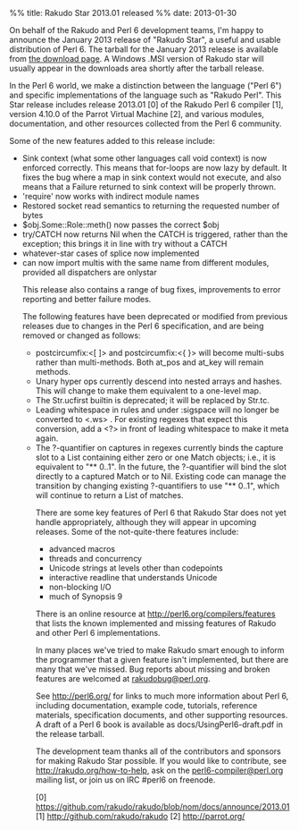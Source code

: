 %% title: Rakudo Star 2013.01 released
%% date: 2013-01-30

On behalf of the Rakudo and Perl 6 development teams, I'm happy to announce the January 2013 release of "Rakudo Star", a useful and usable distribution of Perl 6.  The tarball for the  January 2013 release is available from <a href="http://rakudo.org/downloads/star/">the download page</a>.  A Windows .MSI version of Rakudo star will usually appear in the downloads area shortly after the tarball release.

In the Perl 6 world, we make a distinction between the language ("Perl 6") and specific implementations of the language such as "Rakudo Perl".  This Star release includes release 2013.01 [0] of the Rakudo Perl 6 compiler [1], version 4.10.0 of the Parrot Virtual Machine [2], and various modules, documentation, and other resources collected from the Perl 6 community.

Some of the new features added to this release include:

<ul>
<li>Sink context (what some other languages call void context) is now enforced correctly. This means that for-loops are now lazy by default. It fixes the bug where a map in sink context would not execute, and also means that a Failure returned to sink context will be properly thrown.</li>
<li>'require' now works with indirect module names</li>
<li>Restored socket read semantics to returning the requested number of bytes</li>
<li>$obj.Some::Role::meth() now passes the correct $obj</li>
<li> try/CATCH now returns Nil when the CATCH is triggered, rather than the exception; this brings it in line with try without a CATCH</li>
<li>whatever-star cases of splice now implemented</li>
<li>can now import multis with the same name from different modules, provided all dispatchers are onlystar</li>

This release also contains a range of bug fixes, improvements to error reporting
and better failure modes.

The following features have been deprecated or modified from previous
releases due to changes in the Perl 6 specification, and are being removed
or changed as follows:

<ul>
<li>postcircumfix:&lt;[ ]&gt; and postcircumfix:&lt;{ }&gt; will become multi-subs rather than multi-methods. Both at_pos and at_key will remain methods.</li>
<li> Unary hyper ops currently descend into nested arrays and hashes.  This will change to make them equivalent to a one-level map.</li>
<li>The Str.ucfirst builtin is deprecated; it will be replaced by Str.tc.</li>
<li> Leading whitespace in rules and under :sigspace will no longer be
converted to &lt;.ws&gt; .  For existing regexes that expect this conversion, add a &lt;?&gt; in front of leading whitespace to make it meta again.</li>
<li> The ?-quantifier on captures in regexes currently binds the capture slot to a List containing either zero or one Match objects; i.e., it is equivalent to "** 0..1".  In the future, the ?-quantifier will bind the slot directly to a captured Match or to Nil.  Existing code can manage the transition by changing existing ?-quantifiers to use "** 0..1", which will continue to return a List of matches.</li>

There are some key features of Perl 6 that Rakudo Star does not
yet handle appropriately, although they will appear in upcoming
releases.  Some of the not-quite-there features include:

<ul>
<li>advanced macros</li>
<li>threads and concurrency</li>
<li>Unicode strings at levels other than codepoints</li>
<li>interactive readline that understands Unicode</li>
<li>non-blocking I/O</li>
<li>much of Synopsis 9</li>
</ul>

There is an online resource at http://perl6.org/compilers/features
that lists the known implemented and missing features of Rakudo
and other Perl 6 implementations.

In many places we've tried to make Rakudo smart enough to inform the
programmer that a given feature isn't implemented, but there are
many that we've missed.  Bug reports about missing and broken
features are welcomed at <rakudobug@perl.org>.

See http://perl6.org/ for links to much more information about
Perl 6, including documentation, example code, tutorials, reference
materials, specification documents, and other supporting resources.
A draft of a Perl 6 book is available as docs/UsingPerl6-draft.pdf
in the release tarball.

The development team thanks all of the contributors and sponsors
for making Rakudo Star possible.  If you would like to contribute,
see http://rakudo.org/how-to-help, ask on the perl6-compiler@perl.org
mailing list, or join us on IRC #perl6 on freenode.

[0] https://github.com/rakudo/rakudo/blob/nom/docs/announce/2013.01
[1] http://github.com/rakudo/rakudo
[2] http://parrot.org/
